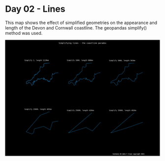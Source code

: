 # Day 02 - Lines

This map shows the effect of simplified geometries on the appearance and length of the Devon and Cornwall coastline. The geopandas simplify() method was used.

![Day 02 map](https://github.com/joekbullard/mapchallenge22/blob/main/day02/output.png?raw=true)